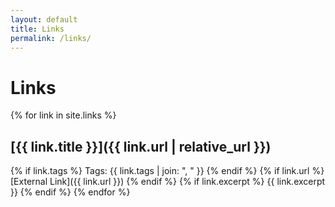 ```yaml
---
layout: default
title: Links
permalink: /links/
---
```


# Links

{% for link in site.links %}
## [{{ link.title }}]({{ link.url | relative_url }})
  {% if link.tags %}
    Tags: {{ link.tags | join: ", " }}
  {% endif %}
  {% if link.url %}
    [External Link]({{ link.url }})
  {% endif %}
  {% if link.excerpt %}
    {{ link.excerpt }}
  {% endif %}
{% endfor %} 
